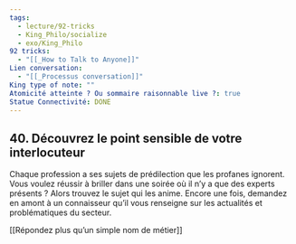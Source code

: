 ```yaml
---
tags:
  - lecture/92-tricks
  - King_Philo/socialize
  - exo/King_Philo
92 tricks:
  - "[[_How to Talk to Anyone]]"
Lien conversation:
  - "[[_Processus conversation]]"
King type of note: ""
Atomicité atteinte ? Ou sommaire raisonnable live ?: true
Statue Connectivité: DONE
---
```



## 40. Découvrez le point sensible de votre interlocuteur

Chaque profession a ses sujets de prédilection que les profanes ignorent. Vous voulez réussir à briller dans une soirée où il n’y a que des experts présents ? Alors trouvez le sujet qui les anime. Encore une fois, demandez en amont à un connaisseur qu’il vous renseigne sur les actualités et problématiques du secteur.

[[Répondez plus qu’un simple nom de métier]]